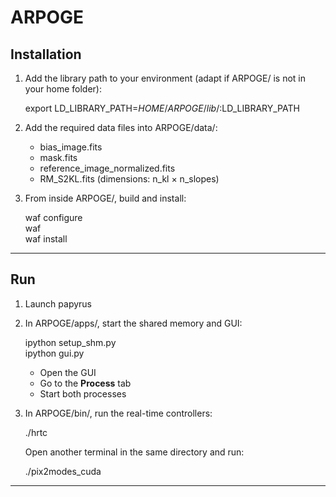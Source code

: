 # ARPOGE

## Installation

1. Add the library path to your environment (adapt if ARPOGE/ is not in your home folder):

   export LD_LIBRARY_PATH=$HOME/ARPOGE/lib/:$LD_LIBRARY_PATH

2. Add the required data files into ARPOGE/data/:
   - bias_image.fits
   - mask.fits
   - reference_image_normalized.fits
   - RM_S2KL.fits (dimensions: n_kl × n_slopes)

3. From inside ARPOGE/, build and install:

   waf configure  
   waf  
   waf install  

---

## Run

1. Launch papyrus



2. In ARPOGE/apps/, start the shared memory and GUI:

   ipython setup_shm.py  
   ipython gui.py

   - Open the GUI
   - Go to the **Process** tab
   - Start both processes

3. In ARPOGE/bin/, run the real-time controllers:

   ./hrtc

   Open another terminal in the same directory and run:

   ./pix2modes_cuda

---


